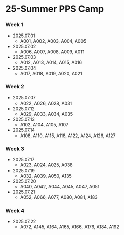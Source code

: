 # 25-Summer PPS Camp

### Week 1
- 2025.07.01
  - A001, A002, A003, A004, A005
- 2025.07.02
  - A006, A007, A008, A009, A011
- 2025.07.03
  - A012, A013, A014, A015, A016
- 2025.07.04
  - A017, A018, A019, A020, A021

### Week 2
- 2025.07.07
    - A022, A026, A028, A031
- 2025.07.12
    - A029, A033, A034, A035
- 2025.07.13
    - A102, A104, A105, A107
- 2025.07.14
    - A108, A110, A115, A118, A122, A124, A126, A127

### Week 3
- 2025.07.17
    - A023, A024, A025, A038
- 2025.07.19
    - A032, A039, A050, A135
- 2025.07.20
    - A040, A042, A044, A045, A047, A051
- 2025.07.21
    - A052, A066, A077, A080, A081, A183

### Week 4
- 2025.07.22
    - A072, A145, A164, A165, A166, A176, A184, A192


